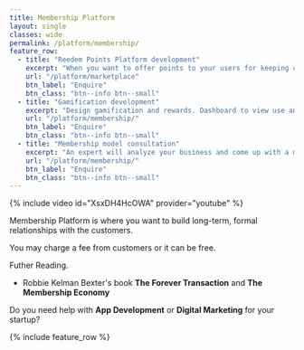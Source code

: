 ```yaml
---
title: Membership Platform
layout: single
classes: wide
permalink: /platform/membership/
feature_row:
  - title: "Reedem Points Platform development"
    excerpt: "When you want to offer points to your users for keeping using and a reedem collected points option"
    url: "/platform/marketplace"
    btn_label: "Enquire"
    btn_class: "btn--info btn--small"
  - title: "Gamification development"
    excerpt: "Design gamification and rewards. Dashboard to view use and add/remove reedem options."
    url: "/platform/membership/"
    btn_label: "Enquire"
    btn_class: "btn--info btn--small"
  - title: "Membership model consultation"
    excerpt: "An expert will analyze your business and come up with a membership design curated for your audience."
    url: "/platform/membership/"
    btn_label: "Enquire"
    btn_class: "btn--info btn--small"
---
```


{% include video id="XsxDH4HcOWA" provider="youtube" %}

Membership Platform is where you want to build long-term, formal relationships with the customers.

You may charge a fee from customers or it can be free.

Futher Reading.
- Robbie Kelman Bexter's book **The Forever Transaction** and **The Membership Economy**

Do you need help with **App Development** or **Digital Marketing** for your startup?

{% include feature_row %}